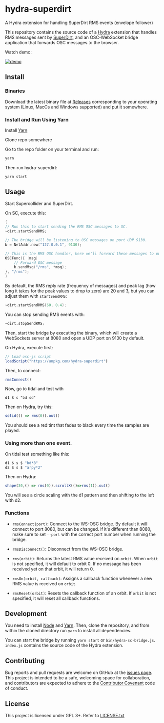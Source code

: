 # hydra-superdirt

A Hydra extension for handling SuperDirt RMS events (envelope follower)

This repository contains the source code of a [Hydra](https://hydra.ojack.xyz/)
extension that handles RMS messages sent by
[SuperDirt](https://github.com/musikinformatik/SuperDirt), and an OSC-WebSocket
bridge application that forwards OSC messages to the browser.

Watch demo:

[![demo](https://user-images.githubusercontent.com/4862/190862964-ca9eaa34-5782-4cb4-b3f7-87d461b0e685.gif)](https://www.youtube.com/watch?v=i5JoCTLqGSw)

## Install

### Binaries

Download the latest binary file at
[Releases](https://github.com/munshkr/hydra-superdirt/releases) corresponding to
your operating system (Linux, MacOs and Windows supported) and put it somewhere.

### Install and Run Using Yarn

Install [Yarn](https://yarnpkg.com )

Clone repo somewhere

Go to the repo folder on your terminal and run:
```c
yarn

```
Then run hydra-superdirt:
```c
yarn start
```

## Usage

Start Supercollider and SuperDirt.

On SC, execute this:

```c
(
// Run this to start sending the RMS OSC messages to SC.
~dirt.startSendRMS;

// The bridge will be listening to OSC messages on port UDP 9130.
b = NetAddr.new("127.0.0.1", 9130);

// This is the RMS OSC handler, here we'll forward these messages to our bridge
OSCFunc({ |msg|
	// Forward OSC message
	b.sendMsg("/rms", *msg);
}, "/rms");
)
```

By default, the RMS reply rate (frequency of messages) and peak lag (how long it 
takes for the peak values to drop to zero) are 20 and 3, but you can adjust them
with `startSendRMS`:

```c
~dirt.startSendRMS(60, 0.4);
```

You can stop sending RMS events with:

```c
~dirt.stopSendRMS;
```

Then, start the bridge by executing the binary, which will create a WebSockets
server at 8080 and open a UDP port on 9130 by default.

On Hydra, execute first:

```js
// Load osc-js script
loadScript("https://unpkg.com/hydra-superdirt")
```

Then, to connect:

```js
rmsConnect()
```
Now, go to tidal and test with 

`d1 $ s "bd sd"`

Then on Hydra, try this:

```js
solid(() => rms(0)).out()
```

You should see a red tint that fades to black every time the samples are played.

### Using more than one event.

On tidal test something like this:

```js
d1 $ s $ "bd*8"
d2 $ s $ "arpy*2"
```
Then on Hydra:
```js
shape(30,() => rms(0)).scrollX(()=>rms(1)).out()
```
You will see a circle scaling with the d1 pattern and then shifting to the left with d2.



### Functions

* `rmsConnect(port)`: Connect to the WS-OSC bridge. By default it will connect
  to port 8080, but can be changed. If it's different than 8080, make sure to
  set `--port` with the correct port number when running the bridge.

* `rmsDisconnect()`: Disconnect from the WS-OSC bridge.

* `rms(orbit)`: Returns the latest RMS value received on `orbit`. When `orbit`
  is not specified, it will default to orbit 0. If no message has been received
  yet on that orbit, it will return 0.

* `rmsOn(orbit, callback)`: Assigns a callback function whenever a new RMS
  value is received on `orbit`.

* `rmsReset(orbit)`: Resets the callback function of an orbit. If `orbit` is not
  specified, it will reset all callback functions.

## Development

You need to install [Node](https://nodejs.org/en/) and
[Yarn](https://yarnpkg.com/).  Then, clone the repository, and from within the
cloned directory run `yarn` to install all dependencies.

You can start the bridge by running `yarn start` or `bin/hydra-sc-bridge.js`.
`index.js` contains the source code of the Hydra extension.

## Contributing

Bug reports and pull requests are welcome on GitHub at the [issues
page](https://github.com/munshkr/hydra-superdirt). This project is intended to
be a safe, welcoming space for collaboration, and contributors are expected to
adhere to the [Contributor Covenant](http://contributor-covenant.org) code of
conduct.

## License

This project is licensed under GPL 3+. Refer to [LICENSE.txt](LICENSE.txt)

